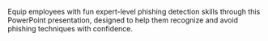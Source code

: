 Equip employees with fun expert-level phishing detection skills through this PowerPoint presentation, designed to help them recognize and avoid phishing techniques with confidence.
